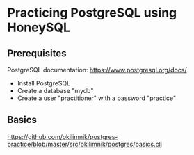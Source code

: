 # Practicing PostgreSQL using HoneySQL

## Prerequisites
PostgreSQL documentation: https://www.postgresql.org/docs/
 - Install PostgreSQL
 - Create a database "mydb"
 - Create a user "practitioner" with a password "practice"

 ## Basics
 https://github.com/okilimnik/postgres-practice/blob/master/src/okilimnik/postgres/basics.clj
